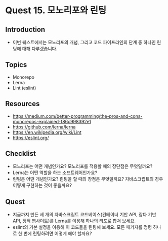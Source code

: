 # Quest 15. 모노리포와 린팅

## Introduction
* 이번 퀘스트에서는 모노리포의 개념, 그리고 코드 파이프라인의 단계 중 하나인 린팅에 대해 다루겠습니다.

## Topics
* Monorepo
* Lerna
* Lint (eslint)

## Resources
* https://medium.com/better-programming/the-pros-and-cons-monorepos-explained-f86c998392e1
* https://github.com/lerna/lerna
* https://en.wikipedia.org/wiki/Lint
* https://eslint.org/

## Checklist
* 모노리포는 어떤 개념인가요? 모노리포를 적용할 때의 장단점은 무엇일까요?
* Lerna는 어떤 역할을 하는 소프트웨어인가요?
* 린팅은 어떤 개념인가요? 린팅을 할 때의 장점은 무엇일까요? 자바스크립트의 경우 어떻게 구현하는 것이 좋을까요?

## Quest
* 지금까지 만든 세 개의 자바스크립트 코드베이스(컨테이너 기반 API, 람다 기반 API, 정적 웹사이트)를 Lerna를 이용해 하나의 리포로 합쳐 보세요.
* eslint의 기본 설정을 이용해 이 코드들을 린팅해 보세요. 모든 패키지를 명령 하나로 한 번에 린팅하려면 어떻게 해야 할까요?
